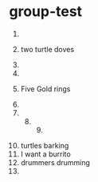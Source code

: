 # group-test

1.

2. two turtle doves
3.
4.

5) Five Gold rings

6)

7) 8) 9)

10. turtles barking
11. I want a burrito
12. drummers drumming
13.
